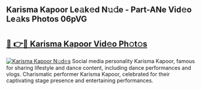 ## Karisma Kapoor Le𝚊k𝚎d N𝚞𝚍e - Part-ANe Vid𝚎o Le𝚊ks Photos 06pVG

# <h2><a href="http://fbfc0ey.evod.top/?m=Karisma+Kapoor">🔗 👉🔴 Karisma Kapoor Vid𝚎o Ph𝚘t𝚘s</a></h2>

[![Karisma Kapoor N𝚞d𝚎s](https://i.imgur.com/8V9OHl7.gif)](http://fbfc0ey.evod.top/?m=Karisma+Kapoor)
Social media personality Karisma Kapoor, famous for sharing lifestyle and dance content, including dance performances and vlogs. Charismatic performer Karisma Kapoor, celebrated for their captivating stage presence and entertaining performances. 
